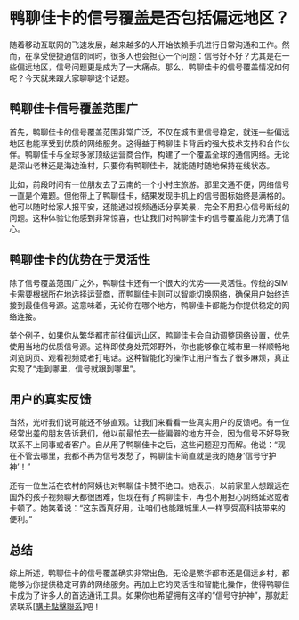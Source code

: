# 鸭聊佳卡的信号覆盖是否包括偏远地区？

随着移动互联网的飞速发展，越来越多的人开始依赖手机进行日常沟通和工作。然而，在享受便捷通信的同时，很多人也会担心一个问题：信号好不好？尤其是在一些偏远地区，信号问题更是成为了一大痛点。那么，鸭聊佳卡的信号覆盖情况如何呢？今天就来跟大家聊聊这个话题。

## 鸭聊佳卡信号覆盖范围广

首先，鸭聊佳卡的信号覆盖范围非常广泛，不仅在城市里信号稳定，就连一些偏远地区也能享受到优质的网络服务。这得益于鸭聊佳卡背后的强大技术支持和合作伙伴。鸭聊佳卡与全球多家顶级运营商合作，构建了一个覆盖全球的通信网络。无论是深山老林还是海边渔村，只要你有鸭聊佳卡，就能随时随地保持在线状态。

比如，前段时间有一位朋友去了云南的一个小村庄旅游。那里交通不便，网络信号一直是个难题。但他带上了鸭聊佳卡，结果发现手机上的信号图标始终是满格的。他可以随时给家人报平安，还能通过视频通话分享美景，完全不用担心信号断线的问题。这种体验让他感到非常惊喜，也让我们对鸭聊佳卡的信号覆盖能力充满了信心。

## 鸭聊佳卡的优势在于灵活性

除了信号覆盖范围广之外，鸭聊佳卡还有一个很大的优势——灵活性。传统的SIM卡需要根据所在地选择运营商，而鸭聊佳卡则可以智能切换网络，确保用户始终连接到最佳信号源。这意味着，无论你在哪个地方，鸭聊佳卡都能为你提供稳定的网络连接。

举个例子，如果你从繁华都市前往偏远山区，鸭聊佳卡会自动调整网络设置，优先使用当地的优质信号源。这样即使身处荒郊野外，你也能够像在城市里一样顺畅地浏览网页、观看视频或者打电话。这种智能化的操作让用户省去了很多麻烦，真正实现了“走到哪里，信号就跟到哪里”。

## 用户的真实反馈

当然，光听我们说可能还不够直观。让我们来看看一些真实用户的反馈吧。有一位经常出差的朋友告诉我们，他以前最怕去一些偏僻的地方开会，因为信号不好导致联系不上同事或者客户。自从用了鸭聊佳卡之后，这些问题迎刃而解。他说：“现在不管去哪里，我都不再为信号发愁了，鸭聊佳卡简直就是我的随身‘信号守护神’！”

还有一位生活在农村的阿姨也对鸭聊佳卡赞不绝口。她表示，以前家里人想跟远在国外的孩子视频聊天都很困难，但现在有了鸭聊佳卡，再也不用担心网络延迟或者卡顿了。她笑着说：“这东西真好用，让咱们也能跟城里人一样享受高科技带来的便利。”

## 总结

综上所述，鸭聊佳卡的信号覆盖确实非常出色，无论是繁华都市还是偏远乡村，都能够为你提供稳定可靠的网络服务。再加上它的灵活性和智能化操作，使得鸭聊佳卡成为了许多人的首选通讯工具。如果你也希望拥有这样的“信号守护神”，那就赶紧联系[[購卡點擊聯系](https://t.me/s/esim1088)]吧！